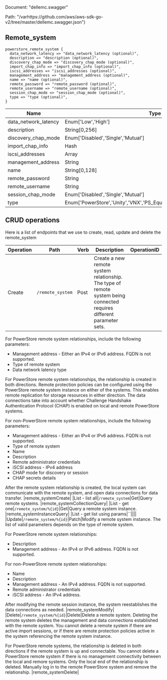 Document: "dellemc.swagger"


Path: "/varhttps://github.com/aws/aws-sdk-go-v2/tree/master/dellemc.swagger.json")

## Remote_system



```puppet
powerstore_remote_system {
  data_network_latency => "data_network_latency (optional)",
  description => "description (optional)",
  discovery_chap_mode => "discovery_chap_mode (optional)",
  import_chap_info => "import_chap_info (optional)",
  iscsi_addresses => "iscsi_addresses (optional)",
  management_address => "management_address (optional)",
  name => "name (optional)",
  remote_password => "remote_password (optional)",
  remote_username => "remote_username (optional)",
  session_chap_mode => "session_chap_mode (optional)",
  type => "type (optional)",
}
```

| Name        | Type           | Required       |
| ------------- | ------------- | ------------- |
|data_network_latency | Enum['Low','High'] | false |
|description | String[0,256] | false |
|discovery_chap_mode | Enum['Disabled','Single','Mutual'] | false |
|import_chap_info | Hash | false |
|iscsi_addresses | Array | false |
|management_address | String | false |
|name | String[0,128] | false |
|remote_password | String | false |
|remote_username | String | false |
|session_chap_mode | Enum['Disabled','Single','Mutual'] | false |
|type | Enum['PowerStore','Unity','VNX','PS_Equallogic','Storage_Center','XtremIO'] | false |



## CRUD operations

Here is a list of endpoints that we use to create, read, update and delete the remote_system

| Operation | Path | Verb | Description | OperationID |
| ------------- | ------------- | ------------- | ------------- | ------------- |
|Create|`/remote_system`|Post|Create a new remote system relationship. The type of remote system being connected requires different parameter sets. 
For PowerStore remote system relationships, include the following parameters:
* Management address - Either an IPv4 or IPv6 address. FQDN is not supported.
* Type of remote system 
* Data network latency type




For PowerStore remote system relationships, the relationship is created in both directions. Remote protection policies can be configured using the PowerStore remote system instance on either of the systems. This enables remote replication for storage resources in either direction. The data connections take into account whether Challenge Handshake Authentication Protocol (CHAP) is enabled on local and remote PowerStore systems.




For non-PowerStore remote system relationships, include the following parameters:
* Management address - Either an IPv4 or IPv6 address. FQDN is not supported.
* Type of remote system
* Name
* Description
* Remote administrator credentials
* iSCSI address - IPv4 address
* CHAP mode for discovery or session 
* CHAP secrets details




After the remote system relationship is created, the local system can communicate with the remote system, and open data connections for data transfer.
|remote_systemCreate|
|List - list all|`/remote_system`|Get|Query remote systems.
|remote_systemCollectionQuery|
|List - get one|`/remote_system/%{id}`|Get|Query a remote system instance.
|remote_systemInstanceQuery|
|List - get list using params|``||||
|Update|`/remote_system/%{id}`|Patch|Modify a remote system instance. The list of valid parameters depends on the type of remote system.




For PowerStore remote system relationships:

* Description
* Management address - An IPv4 or IPv6 address. FQDN is not supported.




For non-PowerStore remote system relationships:

* Name
* Description
* Management address - An IPv4 address. FQDN is not supported.
* Remote administrator credentials
* iSCSI address - An IPv4 address.




After modifying the remote session instance, the system reestablishes the data connections as needed.
|remote_systemModify|
|Delete|`/remote_system/%{id}`|Delete|Delete a remote system. Deleting the remote system deletes the management and data connections established with the remote system. You cannot delete a remote system if there are active import sessions, or if there are remote protection policies active in the system referencing the remote system instance.




For PowerStore remote systems, the relationship is deleted in both directions if the remote system is up and connectable. You cannot delete a PowerStore remote system if there is no management connectivity between the local and remore systems. Only the local end of the relationship is deleted. Manually log in to the remote PowerStore system and remove the relationship.
|remote_systemDelete|
